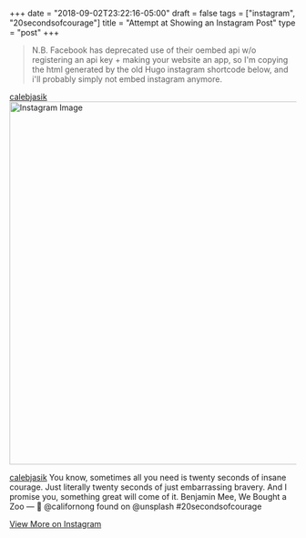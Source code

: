 +++
date = "2018-09-02T23:22:16-05:00"
draft = false
tags = ["instagram", "20secondsofcourage"]
title = "Attempt at Showing an Instagram Post"
type = "post"
+++

> N.B. Facebook has deprecated use of their oembed api w/o registering an api key + making your website an app, so I'm copying the html generated by the old Hugo instagram shortcode below, and i'll probably simply not embed instagram anymore.

<div class="__h_instagram s_instagram_simple card" style="max-width: 640px">
	<div class="card-header">
    <a href="https://www.instagram.com/calebjasik" class="card-link">calebjasik</a>
  </div>
	<a href="https://instagram.com/p/BmvyRlcgX9U/" rel="noopener noreferrer" target="_blank"><img class="card-img-top img-fluid" src="https://scontent-iad3-1.cdninstagram.com/v/t51.2885-15/sh0.08/e35/s640x640/38837925_251150062202435_643293488560996352_n.jpg?_nc_ht=scontent-iad3-1.cdninstagram.com&amp;_nc_cat=111&amp;_nc_ohc=XZ9OkyfvaycAX_ZUmQ6&amp;oh=eb139a44638927e15db75dce059b12d8&amp;oe=5F66F06E" width="640"  height="638" alt="Instagram Image"></a>
	<div class="card-body">
		<p class="card-text"><a href="https://www.instagram.com/calebjasik" class="card-link">calebjasik</a> You know, sometimes all you need is twenty seconds of insane courage. Just literally twenty seconds of just embarrassing bravery. And I promise you, something great will come of it.
Benjamin Mee, We Bought a Zoo
—
📸 @californong found on @unsplash 
#20secondsofcourage</p>
		<a href="https://www.instagram.com/calebjasik" class="card-link">View More on Instagram</a>
	</div>
</div
